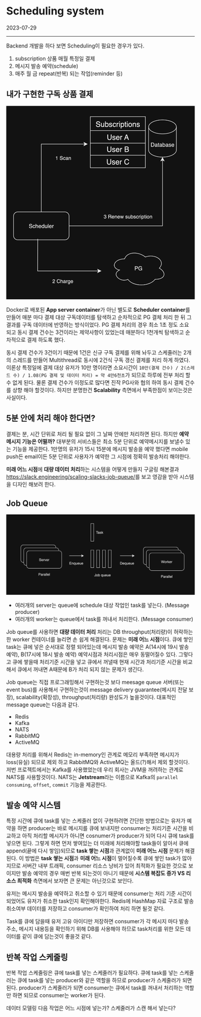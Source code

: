 # Scheduling system

2023-07-29

---

Backend 개발을 하다 보면 Scheduling이 필요한 경우가 있다.

1. subscription 상품 매월 특정일 결제
1. 메시지 발송 예약(schedule)
1. 매주 월 금 repeat(반복) 되는 작업(reminder 등)

## 내가 구현한 구독 상품 결제

![Subscription payment](../i/2.png "Subscription payment")

Docker로 배포된 **App server container**가 아닌 별도로 **Scheduler container**를 만들어 매분 마다 결제 대상 구독데이터를 탐색하고 순차적으로 PG 결체 처리 한 뒤 그 결과를 구독 데이터에 반영하는 방식이었다. PG 결제 처리의 경우 최소 1초 정도 소요 되고 동시 결제 건수는 3건이라는 제약사항이 있었는데 매분하다 1천개씩 탐색하고 순차적으로 결제 하도록 했다.

동시 결제 건수가 3건이기 때문에 1건은 신규 구독 결제를 위해 놔두고 스케줄러는 2개의 스레드를 만들어 Multithread로 동시에 2건식 구독 갱신 결제를 처리 하게 하였다. 이론상 특정일에 결제 대상 유저가 10만 명이라면 소요시간이 `10만(결제 건수) / 2(스레드 수) / 1.08(PG 결제 및 데이터 처리) = 약 4만6천초`가 되므로 하루에 전부 처리 할수 없게 된다. 물론 결제 건수가 이정도로 많다면 진작 PG사와 협의 하여 동시 결제 건수를 상향 해야 할것이다. 하지만 분명한건 **Scalability** 측면에서 부족한점이 보이는것은 사실이다.

## 5분 안에 처리 해야 한다면?

결제는 분, 시간 단위로 처리 될 필요 없이 그 날짜 안에만 처리하면 된다. 하지만 **예약 메시지 기능은 어떨까?** 대부분의 서비스들은 최소 5분 단위로 예약메시지를 보낼수 있는 기능을 제공한다. 1만명의 유저가 15시 15분에 메시지 발송을 예약 했다면 mobile push든 email이든 5분 단위로 사용자가 예약한 그 시점에 정확히 발송처리 해야한다.

**미래 어느 시점**에 **대량 데이터 처리**하는 시스템을 어떻게 만들지 구글링 해본결과 <https://slack.engineering/scaling-slacks-job-queue/>를 보고 영감을 받아 시스템을 디자인 해보려 한다.

## Job Queue

![Job queue](../i/1.png "job queue")

- 여러개의 server는 queue에 schedule 대상 작업인 task를 넣는다. (Message producer)
- 여러개의 worker는 queue에서 task를 꺼내서 처리한다. (Message consumer)

Job queue를 사용하면 **대량 데이터 처리** 처리는 DB throughput(처리량)이 허락하는한 worker 컨테이너를 늘리면 손 쉽게 해결된다. 문제는 **미래 어느 시점**이다. 큐에 쌓인 task는 큐에 넣은 순서대로 정렬 되어있는데 메시지 발송 예약은 A(14시에 19시 발송 예약), B(17시에 18시 발송 예약) 예약시점과 처리시점은 매우 동떨어질수 있다. 그렇다고 큐에 쌓을때 처리기준 시간을 넣고 큐에서 꺼낼때 현재 시간과 처리기준 시간을 비교해서 큐에서 꺼내면 A때문에 B가 처리 되지 않는 문제가 생긴다.

Job queue는 직접 프로그래밍해서 구현하는것 보다 meesage queue 서버(또는 event bus)를 사용해서 구현하는것이 message delivery guarantee(메시지 전달 보장), scalability(확장성), throughput(처리량) 완성도가 높을것이다. 대표적인 message queue는 다음과 같다.

- Redis
- Kafka
- NATS
- RabbitMQ
- ActiveMQ

대용량 처리를 위해서 Redis는 in-memory인 관계로 메모리 부족하면 메시지가 loss(유실) 되므로 제외 하고 RabbitMQ와 ActiveMQ는 올드(?)해서 제외 할것이다. 저번 프로젝트에서는 Kafka를 사용했었는데 우리 회사는 JVM을 꺼려하는 관계로 NATS를 사용할것이다. NATS는 **Jetstream**라는 이름으로 Kafka의 `parallel consuming`, `offset`, `commit` 기능을 제공한다.

## 발송 예약 시스템

특정 시간에 큐에 task를 넣는 스케줄러 없이 구현하려면 간단한 방법으로는 유저가 예약을 하면 producer는 바로 메시지를 큐에 보내지만 consumer는 처리기준 시간을 비교하고 아직 처리할 메시지가 아니면 cosnumer가 producer가 되어 다시 큐에 task를 넣으면 된다. 그렇게 하면 먼저 쌓여있는 더 미래에 처리해야할 task들이 알아서 큐에 append(끝에 다시 쌓임)되므로 **task 쌓는 시점**과 관계없이 **미래 어느 시점** 문제가 해결된다. 이 방법은 **task 쌓는 시점**과 **미래 어느 시점**이 멀어질수록 큐에 쌓인 task가 많아지므로 서버간 내부 트래픽, consumer 리소스 낭비가 있어 최적화가 필요한 것으로 보이지만 발송 예약의 경우 매번 반복 되는것이 아니기 때문에 **시스템 복잡도 증가 VS 리소스 최적화** 측면에서 보자면 큰 문제는 아닌것으로 보인다.

유저는 메시지 발송을 예약하고 취소할 수 있기 때문에 consumer는 처리 기준 시간이 되었어도 유저가 취소한 task인지 확인해야한다. Redis에 HashMap 자료 구조로 발송 취소여부 데이터를 저장하고 consumer가 확인하여 처리 하면 될것 같다.

Task를 큐에 담을때 유저 고유 아이디만 저장하면 consumer가 각 메시지 마다 발송 주소, 메시지 내용등을 확인하기 위해 DB를 사용해야 하므로 task처리를 위한 모든 데이터를 같이 큐에 담는것이 좋을것 같다.

## 반복 작업 스케줄링

반복 작업 스케줄링은 큐에 task를 넣는 스케줄러가 필요하다. 큐에 task를 넣는 스케줄러는 큐에 task를 넣는 producer와 같은 역할을 하므로 producer가 스케줄러가 되면 된다. producer가 스케줄러가 되면 consumer는 큐에서 task를 꺼내서 처리하는 역할만 하면 되므로 consumer는 worker가 된다.

데이터 모델링 다음 작업은 어느 시점에 넣는가? 스케줄러가 스캔 해서 넣는다?
